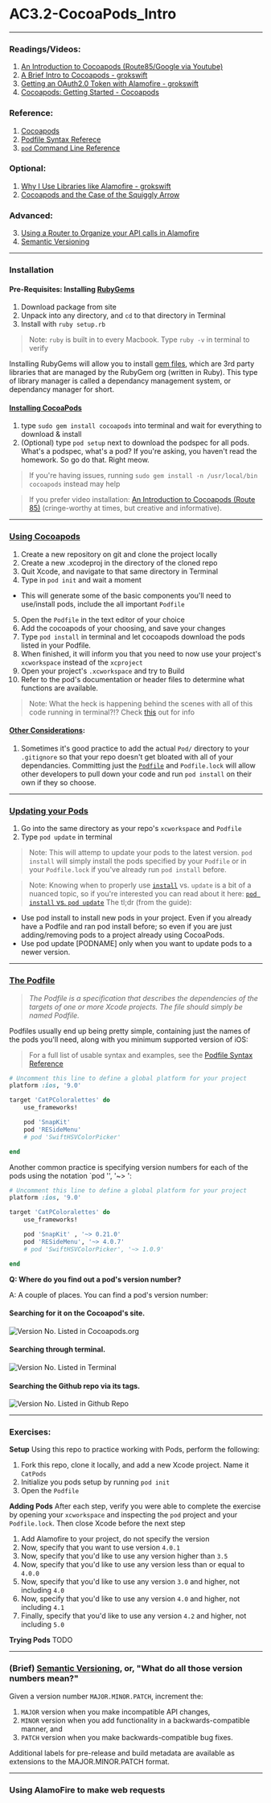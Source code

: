 # AC3.2-CocoaPods_Intro
---

### Readings/Videos:
1. [An Introduction to Cocoapods (Route85/Google via Youtube)](https://www.youtube.com/watch?v=iEAjvNRdZa0)
1. [A Brief Intro to Cocoapods - grokswift](https://grokswift.com/cocoapods/)
2. [Getting an OAuth2.0 Token with Alamofire - grokswift](https://grokswift.com/alamofire-OAuth2/) 
3. [Cocoapods: Getting Started - Cocoapods](https://guides.cocoapods.org/using/getting-started.html)

### Reference: 
1. [Cocoapods](https://cocoapods.org/)
2. [Podfile Syntax Referece](https://guides.cocoapods.org/syntax/podfile.html)
3. [`pod` Command Line Reference](https://guides.cocoapods.org/terminal/commands.html)

### Optional: 
1. [Why I Use Libraries like Alamofire - grokswift](https://grokswift.com/i-like-libraries/)
2. [Cocoapods and the Case of the Squiggly Arrow](https://www.youtube.com/watch?v=x4ARXyovvPc)

### Advanced:
3. [Using a Router to Organize your API calls in Alamofire](https://grokswift.com/router/)
4. [Semantic Versioning](http://semver.org/)

---
### Installation 

#### Pre-Requisites: Installing [RubyGems](https://rubygems.org/pages/download)
1. Download package from site
2. Unpack into any directory, and `cd` to that directory in Terminal
3. Install with `ruby setup.rb`

> Note: `ruby` is built in to every Macbook. Type `ruby -v` in terminal to verify

Installing RubyGems will allow you to install [gem files](http://guides.rubygems.org/what-is-a-gem/), which are 3rd party libraries that are managed by the RubyGem org (written in Ruby). This type of library manager is called a dependancy management system, or dependancy manager for short. 

#### [Installing CocoaPods](https://guides.cocoapods.org/using/getting-started.html)
1. type `sudo gem install cocoapods` into terminal and wait for everything to download & install
2. (Optional) type `pod setup` next to download the podspec for all pods. What's a podspec, what's a pod? If you're asking, you haven't read the homework. So go do that. Right meow. 

> If you're having issues, running `sudo gem install -n /usr/local/bin cocoapods` instead may help

> If you prefer video installation: [An Introduction to Cocoapods (Route 85)](https://www.youtube.com/watch?v=iEAjvNRdZa0&spfreload=10) (cringe-worthy at times, but creative and informative).

---
### [Using Cocoapods](https://guides.cocoapods.org/using/using-cocoapods.html)
1. Create a new repository on git and clone the project locally
2. Create a new .xcodeproj in the directory of the cloned repo
3. Quit Xcode, and navigate to that same directory in Terminal
4. Type in `pod init` and wait a moment
  - This will generate some of the basic components you'll need to use/install pods, include the all important `Podfile`
5. Open the `Podfile` in the text editor of your choice
6. Add the cocoapods of your choosing, and save your changes
7. Type `pod install` in terminal and let cocoapods download the pods listed in your Podfile. 
8. When finished, it will inform you that you need to now use your project's `xcworkspace` instead of the `xcproject`
9. Open your project's `.xcworkspace` and try to Build
10. Refer to the pod's documentation or header files to determine what functions are available. 

> Note: What the heck is happening behind the scenes with all of this code running in terminal?!? Check [this](https://guides.cocoapods.org/using/using-cocoapods.html#what-is-happening-behind-the-scenes) out for info

#### [Other Considerations](https://guides.cocoapods.org/using/using-cocoapods.html#should-i-check-the-pods-directory-into-source-control): 
1. Sometimes it's good practice to add the actual `Pod/` directory to your `.gitignore` so that your repo doesn't get bloated with all of your dependancies. Committing just the [`Podfile`](https://guides.cocoapods.org/using/using-cocoapods.html#what-is-podfilelock) and `Podfile.lock` will allow other developers to pull down your code and run `pod install` on their own if they so choose. 

---
### [Updating your Pods](https://guides.cocoapods.org/using/using-cocoapods.html#when-to-use-pod-install-vs-pod-update)
1. Go into the same directory as your repo's `xcworkspace` and `Podfile` 
2. Type `pod update` in terminal

> Note: This will attemp to update your pods to the latest version. `pod install` will simply install the pods specified by your `Podfile` or in your `Podfile.lock` if you've already run `pod install` before. 

> Note: Knowing when to properly use [`install`](https://guides.cocoapods.org/using/pod-install-vs-update.html#pod-install) vs. `update` is a bit of a nuanced topic, so if you're interested you can read about it here: [`pod install` vs. `pod update`](https://guides.cocoapods.org/using/pod-install-vs-update.html)
The tl;dr (from the guide): 
 - Use pod install to install new pods in your project. Even if you already have a Podfile and ran pod install before; so even if you are just adding/removing pods to a project already using CocoaPods.
 - Use pod update [PODNAME] only when you want to update pods to a newer version.
 
 --- 
 ### [The Podfile](https://guides.cocoapods.org/using/the-podfile.html)
 
 > _The Podfile is a specification that describes the dependencies of the targets of one or more Xcode projects. The file should simply be named Podfile._
 
Podfiles usually end up being pretty simple, containing just the names of the pods you'll need, along with you minimum supported version of iOS:

> For a full list of usable syntax and examples, see the [Podfile Syntax Reference](https://guides.cocoapods.org/syntax/podfile.html)

```ruby
# Uncomment this line to define a global platform for your project
platform :ios, '9.0'

target 'CatPColoralettes' do
	use_frameworks!

	pod 'SnapKit'
	pod 'RESideMenu'
	# pod 'SwiftHSVColorPicker'

end
```

Another common practice is specifying version numbers for each of the pods using the notation `pod '<PodName>', '~> <version>': 

```ruby
# Uncomment this line to define a global platform for your project
platform :ios, '9.0'

target 'CatPColoralettes' do
	use_frameworks!

	pod 'SnapKit' , '~> 0.21.0'
	pod 'RESideMenu', '~> 4.0.7'
	# pod 'SwiftHSVColorPicker', '~> 1.0.9'

end
```

__Q: Where do you find out a pod's version number?__

A: A couple of places. You can find a pod's version number:

#### Searching for it on the Cocoapod's site.
![Version No. Listed in Cocoapods.org](./Images/version_number_on_site.png)

#### Searching through terminal.
![Version No. Listed in Terminal](./Images/version_number_on_terminal_search.png)

#### Searching the Github repo via its tags.
![Version No. Listed in Github Repo](./Images/version_number_on_github_tag.png)

---

### Exercises:

__Setup__
Using this repo to practice working with Pods, perform the following:

1. Fork this repo, clone it locally, and add a new Xcode project. Name it `CatPods`
2. Initialize you pods setup by running `pod init`
3. Open the `Podfile`

__Adding Pods__
After each step, verify you were able to complete the exercise by opening your `xcworkspace` and inspecting the `pod` project and your `Podfile.lock`. Then close Xcode before the next step

1. Add Alamofire to your project, do not specify the version
2. Now, specify that you want to use version `4.0.1`
3. Now, specify that you'd like to use any version higher than `3.5`
4. Now, specify that you'd like to use any version less than or equal to `4.0.0`
5. Now, specify that you'd like to use any version `3.0` and higher, not including `4.0`
6. Now, specify that you'd like to use any version `4.0` and higher, not including `4.1`
7. Finally, specify that you'd like to use any version `4.2` and higher, not including `5.0`

__Trying Pods__
TODO

---

### (Brief) [Semantic Versioning](http://semver.org/), or, "What do all those version numbers mean?"

Given a version number `MAJOR.MINOR.PATCH`, increment the:

1. `MAJOR` version when you make incompatible API changes,
2. `MINOR` version when you add functionality in a backwards-compatible manner, and
3. `PATCH` version when you make backwards-compatible bug fixes.

Additional labels for pre-release and build metadata are available as extensions to the MAJOR.MINOR.PATCH format.

---

### Using AlamoFire to make web requests


